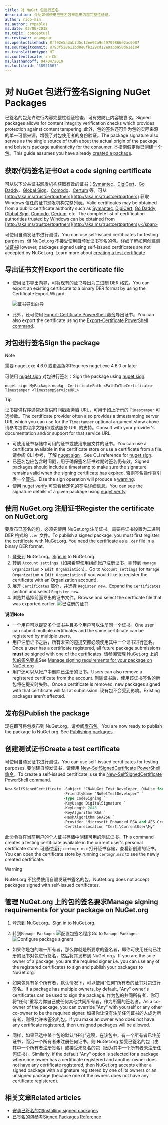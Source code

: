 ```yaml
---
title: 对 NuGet 包进行签名
description: 介绍如何使用已签名包来启用内容完整性验证。
author: rido-min
ms.author: rmpablos
ms.date: 03/06/2018
ms.topic: conceptual
ms.reviewer: anangaur
ms.openlocfilehash: 8ff92e5a3ab2d5c13ee02a9e49709866e2ac0e87
ms.sourcegitcommit: 8793f528a11bd8e8fb229cd12e9abba50d61e104
ms.translationtype: HT
ms.contentlocale: zh-CN
ms.lasthandoff: 04/04/2019
ms.locfileid: "58921567"
---
```

# <a name="signing-nuget-packages"></a><span data-ttu-id="7251e-103">对 NuGet 包进行签名</span><span class="sxs-lookup"><span data-stu-id="7251e-103">Signing NuGet Packages</span></span>

<span data-ttu-id="7251e-104">已签名的包允许进行内容完整性验证检查，可有效防止内容被篡改。</span><span class="sxs-lookup"><span data-stu-id="7251e-104">Signed packages allows for content integrity verification checks which provides protection against content tampering.</span></span> <span data-ttu-id="7251e-105">此外，包的签名还可作为包的实际来源的单一可信来源，增强了对包使用者的身份验证。</span><span class="sxs-lookup"><span data-stu-id="7251e-105">The package signature also serves as the single source of truth about the actual origin of the package and bolsters package authenticity for the consumer.</span></span> <span data-ttu-id="7251e-106">本指南假定你已[创建一个包](creating-a-package.md)。</span><span class="sxs-lookup"><span data-stu-id="7251e-106">This guide assumes you have already [created a package](creating-a-package.md).</span></span>

## <a name="get-a-code-signing-certificate"></a><span data-ttu-id="7251e-107">获取代码签名证书</span><span class="sxs-lookup"><span data-stu-id="7251e-107">Get a code signing certificate</span></span>

<span data-ttu-id="7251e-108">可从以下公共证书颁发机构获取有效的证书：[Symantec](https://trustcenter.websecurity.symantec.com/process/trust/productOptions?productType=SoftwareValidationClass3)、[DigiCert](https://www.digicert.com/code-signing/)、[Go Daddy](https://www.godaddy.com/web-security/code-signing-certificate)、[Global Sign](https://www.globalsign.com/en/code-signing-certificate/)、[Comodo](https://www.comodo.com/e-commerce/code-signing/code-signing-certificate.php)、[Certum](https://www.certum.eu/certum/cert,offer_en_open_source_cs.xml) 等。可从 [http://aka.ms/trustcertpartners](http://aka.ms/trustcertpartners) 获取 Windows 信任的证书颁发机构完整列表。</span><span class="sxs-lookup"><span data-stu-id="7251e-108">Valid certificates may be obtained from a public certificate authority such as [Symantec](https://trustcenter.websecurity.symantec.com/process/trust/productOptions?productType=SoftwareValidationClass3), [DigiCert](https://www.digicert.com/code-signing/), [Go Daddy](https://www.godaddy.com/web-security/code-signing-certificate), [Global Sign](https://www.globalsign.com/en/code-signing-certificate/), [Comodo](https://www.comodo.com/e-commerce/code-signing/code-signing-certificate.php), [Certum](https://www.certum.eu/certum/cert,offer_en_open_source_cs.xml), etc. The complete list of certification authorities trusted by Windows can be obtained from [http://aka.ms/trustcertpartners](http://aka.ms/trustcertpartners).</span></span>

<span data-ttu-id="7251e-109">可使用自颁发证书进行测试。</span><span class="sxs-lookup"><span data-stu-id="7251e-109">You can use self-issued certificates for testing purposes.</span></span> <span data-ttu-id="7251e-110">但 NuGet.org 不接受使用自颁发证书签名的包。详细了解如何[创建测试证书](#create-a-test-certificate)</span><span class="sxs-lookup"><span data-stu-id="7251e-110">However, packages signed using self-issued certificates are not accepted by NuGet.org. Learn more about [creating a test certificate](#create-a-test-certificate)</span></span>

## <a name="export-the-certificate-file"></a><span data-ttu-id="7251e-111">导出证书文件</span><span class="sxs-lookup"><span data-stu-id="7251e-111">Export the certificate file</span></span>

* <span data-ttu-id="7251e-112">使用证书导出向导，可将现有的证书导出为二进制 DER 格式。</span><span class="sxs-lookup"><span data-stu-id="7251e-112">You can export an existing certificate to a binary DER format by using the Certificate Export Wizard.</span></span>

  ![证书导出向导](../reference/media/CertificateExportWizard.png)

* <span data-ttu-id="7251e-114">此外，还可使用 [Export-Certificate PowerShell 命令](/powershell/module/pkiclient/export-certificate)导出证书。</span><span class="sxs-lookup"><span data-stu-id="7251e-114">You can also export the certificate using the [Export-Certificate PowerShell command](/powershell/module/pkiclient/export-certificate).</span></span>

## <a name="sign-the-package"></a><span data-ttu-id="7251e-115">对包进行签名</span><span class="sxs-lookup"><span data-stu-id="7251e-115">Sign the package</span></span>

> [!note]
> <span data-ttu-id="7251e-116">需要 nuget.exe 4.6.0 或更高版本</span><span class="sxs-lookup"><span data-stu-id="7251e-116">Requires nuget.exe 4.6.0 or later</span></span>

<span data-ttu-id="7251e-117">可使用 [nuget sign](../tools/cli-ref-sign.md) 对包进行签名：</span><span class="sxs-lookup"><span data-stu-id="7251e-117">Sign the package using [nuget sign](../tools/cli-ref-sign.md):</span></span>

```cli
nuget sign MyPackage.nupkg -CertificatePath <PathToTheCertificate> -Timestamper <TimestampServiceURL>
```

> [!Tip]
> <span data-ttu-id="7251e-118">证书提供程序通常还提供时间戳服务器 URL，可用于如上所示的 `Timestamper` 可选参数。</span><span class="sxs-lookup"><span data-stu-id="7251e-118">The certificate provider often also provides a timestamping server URL which you can use for the `Timestamper` optional argument show above.</span></span> <span data-ttu-id="7251e-119">请参考提供程序文档和/或该服务 URL 的支持。</span><span class="sxs-lookup"><span data-stu-id="7251e-119">Consult with your provider's documentation and/or support for that service URL.</span></span>

* <span data-ttu-id="7251e-120">可使用证书存储中可用的证书或使用来自文件的证书。</span><span class="sxs-lookup"><span data-stu-id="7251e-120">You can use a certificate available in the certificate store or use a certificate from a file.</span></span> <span data-ttu-id="7251e-121">请参阅 CLI 参考，了解 [nuget sign](../tools/cli-ref-sign.md)。</span><span class="sxs-lookup"><span data-stu-id="7251e-121">See CLI reference for [nuget sign](../tools/cli-ref-sign.md).</span></span>
* <span data-ttu-id="7251e-122">已签名包应包含时间戳，用于确保签名证书过期时签名仍有效。</span><span class="sxs-lookup"><span data-stu-id="7251e-122">Signed packages should include a timestamp to make sure the signature remains valid when the signing certificate has expired.</span></span> <span data-ttu-id="7251e-123">否则签名操作将引发一个[警告](../reference/errors-and-warnings/NU3002.md)。</span><span class="sxs-lookup"><span data-stu-id="7251e-123">Else the sign operation will produce a [warning](../reference/errors-and-warnings/NU3002.md).</span></span>
* <span data-ttu-id="7251e-124">使用 [nuget verify](../tools/cli-ref-verify.md) 可查看给定包的签名详细信息。</span><span class="sxs-lookup"><span data-stu-id="7251e-124">You can see the signature details of a given package using [nuget verify](../tools/cli-ref-verify.md).</span></span>

## <a name="register-the-certificate-on-nugetorg"></a><span data-ttu-id="7251e-125">使用 NuGet.org 注册证书</span><span class="sxs-lookup"><span data-stu-id="7251e-125">Register the certificate on NuGet.org</span></span>

<span data-ttu-id="7251e-126">要发布已签名的包，必须先使用 NuGet.org 注册证书。需要将证书设置为二进制 DER 格式的 `.cer` 文件。</span><span class="sxs-lookup"><span data-stu-id="7251e-126">To publish a signed package, you must first register the certificate with NuGet.org. You need the certificate as a `.cer` file in a binary DER format.</span></span>

1. <span data-ttu-id="7251e-127">[登录](https://www.nuget.org/users/account/LogOn?returnUrl=%2F)到 NuGet.org。</span><span class="sxs-lookup"><span data-stu-id="7251e-127">[Sign in](https://www.nuget.org/users/account/LogOn?returnUrl=%2F) to NuGet.org.</span></span>
1. <span data-ttu-id="7251e-128">转到 `Account settings`（如果希望使用组织帐户注册证书，则转到 `Manage Organization` **>** `Edit Organziation`）。</span><span class="sxs-lookup"><span data-stu-id="7251e-128">Go to `Account settings` (or `Manage Organization` **>** `Edit Organziation` if you would like to register the certificate with an Organization account).</span></span>
1. <span data-ttu-id="7251e-129">展开 `Certificates` 部分，并选择 `Register new`。</span><span class="sxs-lookup"><span data-stu-id="7251e-129">Expand the `Certificates` section and select `Register new`.</span></span>
1. <span data-ttu-id="7251e-130">浏览并选择前面导出的证书文件。</span><span class="sxs-lookup"><span data-stu-id="7251e-130">Browse and select the certficate file that was exported earlier.</span></span>
  ![已注册的证书](../reference/media/registered-certs.png)

**<span data-ttu-id="7251e-132">说明</span><span class="sxs-lookup"><span data-stu-id="7251e-132">Note</span></span>**
* <span data-ttu-id="7251e-133">一个用户可以提交多个证书并且多个用户可以注册同一个证书。</span><span class="sxs-lookup"><span data-stu-id="7251e-133">One user can submit multiple certificates and the same certificate can be registered by multiple users.</span></span>
* <span data-ttu-id="7251e-134">用户注册证书之后，所有未来的包提交都必须使用其中一个证书进行签名。</span><span class="sxs-lookup"><span data-stu-id="7251e-134">Once a user has a certificate registered, all future package submissions **must** be signed with one of the certificates.</span></span> <span data-ttu-id="7251e-135">请参阅[管理 NuGet.org 上的包的签名要求](#manage-signing-requirements-for-your-package-on-nugetorg)</span><span class="sxs-lookup"><span data-stu-id="7251e-135">See [Manage signing requirements for your package on NuGet.org](#manage-signing-requirements-for-your-package-on-nugetorg)</span></span>
* <span data-ttu-id="7251e-136">用户还可以从帐户中删除已注册的证书。</span><span class="sxs-lookup"><span data-stu-id="7251e-136">Users can also remove a registered certificate from the account.</span></span> <span data-ttu-id="7251e-137">删除证书后，使用该证书签名的新包将在提交时失败。</span><span class="sxs-lookup"><span data-stu-id="7251e-137">Once a certificate is removed, new packages signed with that certificate will fail at submission.</span></span> <span data-ttu-id="7251e-138">现有包不会受到影响。</span><span class="sxs-lookup"><span data-stu-id="7251e-138">Existing packages aren't affected.</span></span>

## <a name="publish-the-package"></a><span data-ttu-id="7251e-139">发布包</span><span class="sxs-lookup"><span data-stu-id="7251e-139">Publish the package</span></span>

<span data-ttu-id="7251e-140">现在即可将包发布到 NuGet.org。请参阅[发布包](Publish-a-package.md)。</span><span class="sxs-lookup"><span data-stu-id="7251e-140">You are now ready to publish the package to NuGet.org. See [Publishing packages](Publish-a-package.md).</span></span>

## <a name="create-a-test-certificate"></a><span data-ttu-id="7251e-141">创建测试证书</span><span class="sxs-lookup"><span data-stu-id="7251e-141">Create a test certificate</span></span>

<span data-ttu-id="7251e-142">可使用自颁发证书进行测试。</span><span class="sxs-lookup"><span data-stu-id="7251e-142">You can use self-issued certificates for testing purposes.</span></span> <span data-ttu-id="7251e-143">要创建自颁发证书，请使用 [New-SelfSignedCertificate PowerShell 命令](/powershell/module/pkiclient/new-selfsignedcertificate)。</span><span class="sxs-lookup"><span data-stu-id="7251e-143">To create a self-issued certificate, use the [New-SelfSignedCertificate PowerShell command](/powershell/module/pkiclient/new-selfsignedcertificate).</span></span>

```ps
New-SelfSignedCertificate -Subject "CN=NuGet Test Developer, OU=Use for testing purposes ONLY" `
                          -FriendlyName "NuGetTestDeveloper" `
                          -Type CodeSigning `
                          -KeyUsage DigitalSignature `
                          -KeyLength 2048 `
                          -KeyAlgorithm RSA `
                          -HashAlgorithm SHA256 `
                          -Provider "Microsoft Enhanced RSA and AES Cryptographic Provider" `
                          -CertStoreLocation "Cert:\CurrentUser\My" 
```

<span data-ttu-id="7251e-144">此命令将在当前用户的个人证书存储中创建可用的测试证书。</span><span class="sxs-lookup"><span data-stu-id="7251e-144">This command creates a testing certificate available in the current user's personal certificate store.</span></span> <span data-ttu-id="7251e-145">可通过运行 `certmgr.msc` 打开证书存储，查看新创建的证书。</span><span class="sxs-lookup"><span data-stu-id="7251e-145">You can open the certificate store by running `certmgr.msc` to see the newly created certificate.</span></span>

> [!Warning]
> <span data-ttu-id="7251e-146">NuGet.org 不接受使用自颁发证书签名的包。</span><span class="sxs-lookup"><span data-stu-id="7251e-146">NuGet.org does not accept packages signed with self-issued certificates.</span></span>

## <a name="manage-signing-requirements-for-your-package-on-nugetorg"></a><span data-ttu-id="7251e-147">管理 NuGet.org 上的包的签名要求</span><span class="sxs-lookup"><span data-stu-id="7251e-147">Manage signing requirements for your package on NuGet.org</span></span>
1. <span data-ttu-id="7251e-148">[登录](https://www.nuget.org/users/account/LogOn?returnUrl=%2F)到 NuGet.org。</span><span class="sxs-lookup"><span data-stu-id="7251e-148">[Sign in](https://www.nuget.org/users/account/LogOn?returnUrl=%2F) to NuGet.org.</span></span>

1. <span data-ttu-id="7251e-149">转到`Manage Packages` 
   ![配置包签名程序](../reference/media/configure-package-signers.png)</span><span class="sxs-lookup"><span data-stu-id="7251e-149">Go to `Manage Packages` 
![Configure package signers](../reference/media/configure-package-signers.png)</span></span>

* <span data-ttu-id="7251e-150">如果你是包的唯一所有者，那么你就是所要求的签名者，即你可使用任何已注册的证书对包进行签名，然后将其发布到 NuGet.org。</span><span class="sxs-lookup"><span data-stu-id="7251e-150">If you are the sole owner of a package, you are the required signer i.e. you can use any of the registered certificates to sign and publish your packages to NuGet.org.</span></span>

* <span data-ttu-id="7251e-151">如果包具有多个所有者，默认情况下，可以使用“任何”所有者的证书对包进行签名。</span><span class="sxs-lookup"><span data-stu-id="7251e-151">If a package has multiple owners, by default, "Any" owner's certificates can be used to sign the package.</span></span> <span data-ttu-id="7251e-152">作为包的共同所有者，你可将“任何”重写为你自己或任何其他共同所有者，作为所需的签名者。</span><span class="sxs-lookup"><span data-stu-id="7251e-152">As a co-owner of the package, you can override "Any" with yourself or any other co-owner to be the required signer.</span></span> <span data-ttu-id="7251e-153">如果你让没有注册任何证书的人成为所有者，则将允许未签名的包。</span><span class="sxs-lookup"><span data-stu-id="7251e-153">If you make an owner  who does not have any certificate registered, then unsigned packages will be allowed.</span></span> 

* <span data-ttu-id="7251e-154">同样，如果已选中某个包的默认“任何”选项，在该包中，有一个所有者已注册证书，而另一个所有者未注册任何证书，则 NuGet.org 接受已签名的包（由其中一个所有者注册签名）或接受未签名的包（因为其中一个所有者未注册任何证书）。</span><span class="sxs-lookup"><span data-stu-id="7251e-154">Similarly, if the default "Any" option is selected for a package where one owner has a certificate registered and another owner does not have any certificate registered, then NuGet.org accepts either a signed package with a signature registered by one of its owners or an unsigned package (because one of the owners does not have any certificate registered).</span></span>

## <a name="related-articles"></a><span data-ttu-id="7251e-155">相关文章</span><span class="sxs-lookup"><span data-stu-id="7251e-155">Related articles</span></span>

- [<span data-ttu-id="7251e-156">安装已签名的包</span><span class="sxs-lookup"><span data-stu-id="7251e-156">Installing signed packages</span></span>](../consume-packages/installing-signed-packages.md)
- [<span data-ttu-id="7251e-157">已签名的包参考</span><span class="sxs-lookup"><span data-stu-id="7251e-157">Signed Packages Reference</span></span>](../reference/Signed-Packages-Reference.md)
